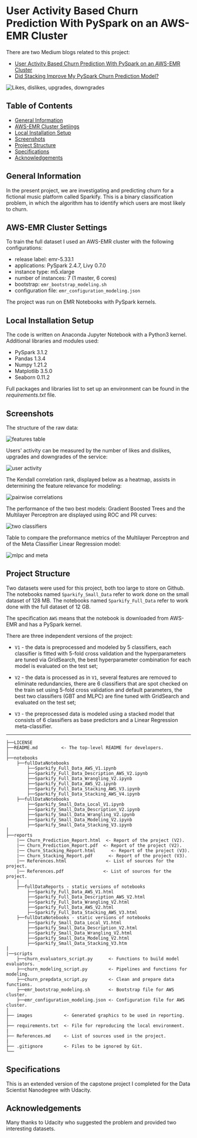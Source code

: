 # User Activity Based Churn Prediction With PySpark on an AWS-EMR Cluster

There are two Medium blogs related to this project:
- [User Activity Based Churn Prediction With PySpark on an AWS-EMR Cluster](https://medium.com/@silviaonofrei/user-activity-based-churn-prediction-with-pyspark-on-an-aws-emr-cluster-b7cfe2fa139e)
- [Did Stacking Improve My PySpark Churn Prediction Model?](https://medium.com/@silviaonofrei/did-stacking-improve-my-pyspark-churn-prediction-model-230bdf3b9675)


![Likes, dislikes, upgrades, downgrades](./images/sparkify_songs.png)

## Table of Contents
* [General Information](#general-information)
* [AWS-EMR Cluster Setiings](#aws-emr-cluster-settings)
* [Local Installation Setup](#local-installation-setup)
* [Screenshots](#screenshots)
* [Project Structure](#project-structure)
* [Specifications](#specs)
* [Acknowledgements](#acknowledgements)
<!-- * [License](#license) -->


## General Information

In the present project, we are investigating and predicting churn for a fictional music platform called Sparkify. This is a binary classification problem, in which the algorithm has to identify which users are most likely to churn.


## AWS-EMR Cluster Settings

To train the full dataset I used an AWS-EMR cluster with the following configurations:
- release label: emr-5.33.1
- applications: PySpark 2.4.7, Livy 0.7.0
- instance type: m5.xlarge
- number of instances: 7 (1 master, 6 cores)
- bootstrap: `emr_bootstrap_modeling.sh`
- configuration file: `emr_configuration_modeling.json`

The project was run on EMR Notebooks with PySpark kernels.

## Local Installation Setup

The code is written on Anaconda Jupyter Notebook with a Python3 kernel. Additional libraries and modules used:
- PySpark 3.1.2
- Pandas 1.3.4
- Numpy 1.21.2
- Matplotlib 3.5.0
- Seaborn 0.11.2

Full packages and libraries list to set up an environment can be found in the *requirements.txt* file.

## Screenshots

The structure of the raw data:

![features table](./images/features_table.png)
<!-- If you have screenshots you'd like to share, include them here. -->

Users' activity can be measured by the number of likes and dislikes, upgrades and downgrades of the service:

![user activity](./images/dislikes_churn.png)

The Kendall correlation rank, displayed below as a heatmap, assists in determining the feature relevance for modeling:

![pairwise correlations](./images/tau_heatmap.png)

The performance of the two best models: Gradient Boosted Trees and the Multilayer Perceptron are displayed using ROC and PR curves:

![two classifiers](./images/curves_best.png)

Table to compare the preformance metrics of the Multilayer Perceptron and of the Meta Classifier Linear Regression model:

![mlpc and meta](./images/meta_net.png)

## Project Structure

Two datasets were used for this project, both too large to store on Github. The notebooks named `Sparkify_Small_Data` refer to work done on the small dataset of 128 MB. The notebooks named `Sparkify_Full_Data` refer to work done with the full dataset of 12 GB.

The specification `AWS` means that the notebook is downloaded from AWS-EMR and has a PySpark kernel.

There are three independent versions of the project:

- `V1` - the data is preprocessed and modeled by 5 classifiers, each classifier is fitted with 5-fold cross validation and the hyperparameters are tuned via GridSearch, the best hyperparameter combination for each model is evaluated on the test set;

- `V2` - the data is processed as in `V1`, several features are removed to eliminate redundancies, there are 6 classifiers that are spot checked on the train set using 5-fold cross validation and default parameters, the best two classifiers (GBT and MLPC) are fine tuned with GridSearch and evaluated on the test set;

- `V3` - the preprocessed data is modeled using a stacked model that consists of 6 classifiers as base predictors and a Linear Regression meta-classifier.

------------

    ├──LICENSE
    ├──README.md         <- The top-level README for developers.
    │
    ├──notebooks
        ├──fullDataNotebooks
            ├──Sparkify_Full_Data_AWS_V1.ipynb
            ├──Sparkify_Full_Data_Description_AWS_V2.ipynb
            ├──Sparkify_Full_Data_Wrangling_V2.ipynb
            ├──Sparkify_Full_Data_AWS_V2.ipynb
            ├──Sparkify_Full_Data_Stacking_AWS_V3.ipynb
            ├──Sparkify_Full_Data_Stacking_AWS_V4.ipynb
        ├──fullDataNotebooks
            ├──Sparkify_Small_Data_Local_V1.ipynb
            ├──Sparkify_Small_Data_Description_V2.ipynb
            ├──Sparkify_Small_Data_Wrangling_V2.ipynb
            ├──Sparkify_Small_Data_Modeling_V2.ipynb
            ├──Sparkify_Small_Data_Stacking_V3.ipynb
    │
    ├──reports
        |── Churn_Prediction_Report.html  <- Report of the project (V2).
        |── Churn_Prediction_Report.pdf  <- Report of the project (V2).
        |── Churn_Stacking_Report.html      <- Report of the project (V3).
        |── Churn_Stacking_Report.pdf      <- Report of the project (V3).
        |── References.html               <- List of sources for the project.
        |── References.pdf               <- List of sources for the project.
        |
        ├──fullDataReports - static versions of notebooks
            ├──Sparkify_Full_Data_AWS_V1.html
            ├──Sparkify_Full_Data_Description_AWS_V2.html
            ├──Sparkify_Full_Data_Wrangling_V2.html
            ├──Sparkify_Full_Data_AWS_V2.html
            ├──Sparkify_Full_Data_Stacking_AWS_V3.html
        ├──fullDataNotebooks - static versions of notebooks
            ├──Sparkify_Small_Data_Local_V1.html
            ├──Sparkify_Small_Data_Description_V2.html
            ├──Sparkify_Small_Data_Wrangling_V2.html
            ├──Sparkify_Small_Data_Modeling_V2.html
            ├──Sparkify_Small_Data_Stacking_V3.htm
    |          
    |──scripts
        ├──churn_evaluators_script.py      <- Functions to build model evaluators.
        ├──churn_modeling_script.py        <- Pipelines and functions for modeling.
        ├──churn_prepdata_script.py        <- Clean and prepare data functions.
        ├──emr_bootstrap_modeling.sh       <- Bootstrap file for AWS cluster.
        ├──emr_configuration_modeling.json <- Configuration file for AWS cluster.
    │  
    ├── images            <- Generated graphics to be used in reporting.
    │  
    ├── requirements.txt  <- File for reproducing the local environment.
    |
    ├── References.md     <- List of sources used in the project.
    |
    ├── .gitignore        <- Files to be ignored by Git.
    └──
## Specifications

This is an extended version of the capstone project I completed for the Data Scientist Nanodegree with Udacity.

## Acknowledgements

Many thanks to Udacity who suggested the problem and provided two interesting datasets.


<!-- Optional -->
<!-- ## License -->
<!-- This project is open source and available under the [... License](). -->

<!-- You don't have to include all sections - just the one's relevant to your project -->
